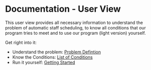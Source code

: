 # Documentation - User View
This user view provides all necessary information to understand the problem
of automatic staff scheduling, to know all conditions that our program tries to meet
and to use our program (light version) yourself.

Get right into it:

- Understand the problem: [Problem Defintion](./problem-definition)
- Know the Conditions: [List of Conditions](./list-of-conditions)
- Run it yourself: [Getting Started](./getting-started-light-version)
